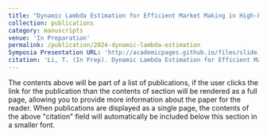 ```yaml
---
title: "Dynamic Lambda Estimation for Efficient Market Making in High-Frequency Trading"
collection: publications
category: manuscripts
venue: 'In Preparation'
permalink: /publication/2024-dynamic-lambda-estimation
Symposia Presentation URL: 'http://academicpages.github.io/files/slide](https://symposium.foragerone.com/fall-2024-undergraduate-research-symposium/presentations/67489'
citation: 'Li, T. (In Prep). Dynamic Lambda Estimation for Efficient Market Making in High-Frequency Trading.'
---
```


The contents above will be part of a list of publications, if the user clicks the link for the publication than the contents of section will be rendered as a full page, allowing you to provide more information about the paper for the reader. When publications are displayed as a single page, the contents of the above "citation" field will automatically be included below this section in a smaller font.
